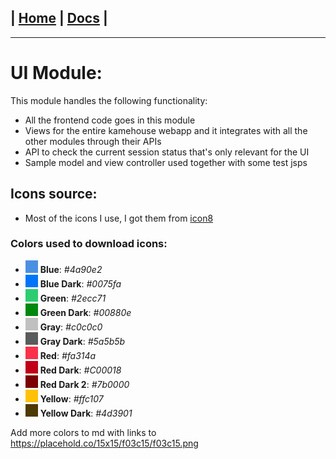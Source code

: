 | [Home](/README.md) | [Docs](/docs/README.md) |
---------------------------------------------------------------

*********************

# UI Module:

This module handles the following functionality:

* All the frontend code goes in this module
* Views for the entire kamehouse webapp and it integrates with all the other modules
 through their APIs
* API to check the current session status that's only relevant for the UI
* Sample model and view controller used together with some test jsps

## Icons source:

- Most of the icons I use, I got them from [icon8](https://icons8.com/icon/)

### Colors used to download icons:

- ![#4a90e2](icon-colors/4a90e2.png) **Blue**: *#4a90e2* 
- ![#0075fa](icon-colors/0075fa.png) **Blue Dark**: *#0075fa* 
- ![#2ecc71](icon-colors/2ecc71.png) **Green**: *#2ecc71*
- ![#00880e](icon-colors/00880e.png) **Green Dark**: *#00880e* 
- ![#c0c0c0](icon-colors/c0c0c0.png) **Gray**: *#c0c0c0*
- ![#5a5b5b](icon-colors/5a5b5b.png) **Gray Dark**: *#5a5b5b* 
- ![#fa314a](icon-colors/fa314a.png) **Red**: *#fa314a* 
- ![#C00018](icon-colors/C00018.png) **Red Dark**: *#C00018* 
- ![#7b0000](icon-colors/7b0000.png) **Red Dark 2**: *#7b0000* 
- ![#ffc107](icon-colors/ffc107.png) **Yellow**: *#ffc107* 
- ![#4d3901](icon-colors/4d3901.png) **Yellow Dark**: *#4d3901* 

Add more colors to md with links to https://placehold.co/15x15/f03c15/f03c15.png
